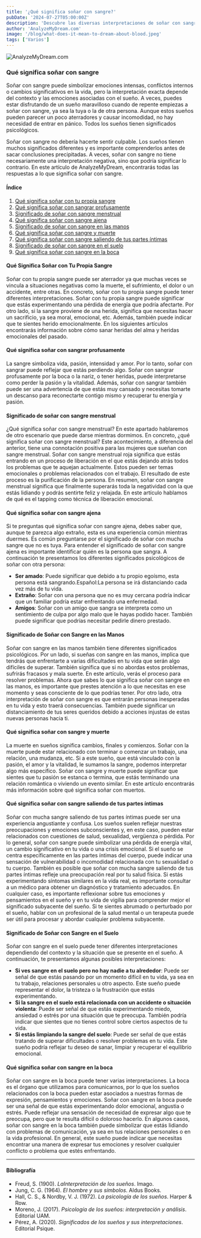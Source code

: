 ```yaml
---
title: '¿Qué significa soñar con sangre?'
pubDate: '2024-07-27T05:00:00Z'
description: 'Descubre las diversas interpretaciones de soñar con sangre, desde simbolizar emociones intensas hasta reflejar cambios significativos en tu vida.'
author: 'AnalyzeMyDream.com'
image: '/blog/what-does-it-mean-to-dream-about-blood.jpeg'
tags: ['Varios']
---
```


![AnalyzeMyDream.com](/blog/what-does-it-mean-to-dream-about-blood.jpeg)

### Qué significa soñar con sangre

Soñar con sangre puede simbolizar emociones intensas, conflictos internos o cambios significativos en la vida, pero la interpretación exacta depende del contexto y las emociones asociadas con el sueño. A veces, puedes estar disfrutando de un sueño maravilloso cuando de repente empiezas a soñar con sangre, ya sea la tuya o la de otra persona. Aunque estos sueños pueden parecer un poco aterradores y causar incomodidad, no hay necesidad de entrar en pánico. Todos los sueños tienen significados psicológicos.

Soñar con sangre no debería hacerte sentir culpable. Los sueños tienen muchos significados diferentes y es importante comprenderlos antes de sacar conclusiones precipitadas. A veces, soñar con sangre no tiene necesariamente una interpretación negativa, sino que podría significar lo contrario. En este artículo de AnalyzeMyDream, encontrarás todas las respuestas a lo que significa soñar con sangre.


#### Índice

1. [Qué significa soñar con tu propia sangre](#qué-significa-soñar-con-tu-propia-sangre)
2. [Qué significa soñar con sangrar profusamente](#qué-significa-soñar-con-sangrar-profusamente)
3. [Significado de soñar con sangre menstrual](#significado-de-soñar-con-sangre-menstrual)
4. [Qué significa soñar con sangre ajena](#qué-significa-soñar-con-sangre-ajena)
5. [Significado de soñar con sangre en las manos](#significado-de-soñar-con-sangre-en-las-manos)
6. [Qué significa soñar con sangre y muerte](#qué-significa-soñar-con-sangre-y-muerte)
7. [Qué significa soñar con sangre saliendo de tus partes íntimas](#qué-significa-soñar-con-sangre-saliendo-de-tus-partes-íntimas)
8. [Significado de soñar con sangre en el suelo](#significado-de-soñar-con-sangre-en-el-suelo)
9. [Qué significa soñar con sangre en la boca](#qué-significa-soñar-con-sangre-en-la-boca)


#### Qué Significa Soñar con Tu Propia Sangre

Soñar con tu propia sangre puede ser aterrador ya que muchas veces se vincula a situaciones negativas como la muerte, el sufrimiento, el dolor o un accidente, entre otras. En concreto, soñar con tu propia sangre puede tener diferentes interpretaciones. Soñar con tu propia sangre puede significar que estás experimentando una pérdida de energía que podría afectarte. Por otro lado, si la sangre proviene de una herida, significa que necesitas hacer un sacrificio, ya sea moral, emocional, etc. Además, también puede indicar que te sientes herido emocionalmente. En los siguientes artículos encontrarás información sobre cómo sanar heridas del alma y heridas emocionales del pasado.

#### Qué significa soñar con sangrar profusamente

La sangre simboliza vida, pasión, intensidad y amor. Por lo tanto, soñar con sangrar puede reflejar que estás perdiendo algo. Soñar con sangrar profusamente por la boca o la nariz, o tener heridas, puede interpretarse como perder la pasión y la vitalidad. Además, soñar con sangrar también puede ser una advertencia de que estás muy cansado y necesitas tomarte un descanso para reconectarte contigo mismo y recuperar tu energía y pasión.

#### Significado de soñar con sangre menstrual

¿Qué significa soñar con sangre menstrual? En este apartado hablaremos de otro escenario que puede darse mientras dormimos. En concreto, ¿qué significa soñar con sangre menstrual? Este acontecimiento, a diferencia del anterior, tiene una connotación positiva para las mujeres que sueñan con sangre menstrual. Soñar con sangre menstrual roja significa que estás entrando en un proceso de liberación en el que estás dejando atrás todos los problemas que te aquejan actualmente. Estos pueden ser temas emocionales o problemas relacionados con el trabajo. El resultado de este proceso es la purificación de la persona. En resumen, soñar con sangre menstrual significa que finalmente superarás toda la negatividad con la que estás lidiando y podrás sentirte feliz y relajada. En este artículo hablamos de qué es el tapping como técnica de liberación emocional.

#### Qué significa soñar con sangre ajena

Si te preguntas qué significa soñar con sangre ajena, debes saber que, aunque te parezca algo extraño, esta es una experiencia común mientras duermes. Es común preguntarse por el significado de soñar con mucha sangre que no es tuya. Para entender el significado de soñar con sangre ajena es importante identificar quién es la persona que sangra. A continuación te presentamos los diferentes significados psicológicos de soñar con otra persona:
- **Ser amado**: Puede significar que debido a tu propio egoísmo, esta persona está sangrando.Español:La persona se irá distanciando cada vez más de tu vida.
- **Extraño**: Soñar con una persona que no es muy cercana podría indicar que un familiar podría estar enfrentando una enfermedad.
- **Amigos**: Soñar con un amigo que sangra se interpreta como un sentimiento de culpa por algo malo que le hayas podido hacer. También puede significar que podrías necesitar pedirle dinero prestado.

#### Significado de Soñar con Sangre en las Manos

Soñar con sangre en las manos también tiene diferentes significados psicológicos. Por un lado, si sueñas con sangre en las manos, implica que tendrás que enfrentarte a varias dificultades en tu vida que serán algo difíciles de superar. También significa que si no abordas estos problemas, sufrirás fracasos y mala suerte. En este artículo, verás el proceso para resolver problemas. Ahora que sabes lo que significa soñar con sangre en las manos, es importante que prestes atención a lo que necesitas en ese momento y seas consciente de lo que podrías tener. Por otro lado, otra interpretación de soñar con sangre es que entrarán personas inesperadas en tu vida y esto traerá consecuencias. También puede significar un distanciamiento de tus seres queridos debido a acciones injustas de estas nuevas personas hacia ti.

#### Qué significa soñar con sangre y muerte

La muerte en sueños significa cambios, finales y comienzos. Soñar con la muerte puede estar relacionado con terminar o comenzar un trabajo, una relación, una mudanza, etc. Si a este sueño, que está vinculado con la pasión, el amor y la vitalidad, le sumamos la sangre, podemos interpretar algo más específico. Soñar con sangre y muerte puede significar que sientes que tu pasión se estanca o termina, que estás terminando una relación romántica o viviendo un evento similar. En este artículo encontrarás más información sobre qué significa soñar con muertos.

#### Qué significa soñar con sangre saliendo de tus partes íntimas

Soñar con mucha sangre saliendo de tus partes íntimas puede ser una experiencia angustiante y confusa. Los sueños suelen reflejar nuestras preocupaciones y emociones subconscientes y, en este caso, pueden estar relacionados con cuestiones de salud, sexualidad, vergüenza o pérdida. Por lo general, soñar con sangre puede simbolizar una pérdida de energía vital, un cambio significativo en tu vida o una crisis emocional. Si el sueño se centra específicamente en las partes íntimas del cuerpo, puede indicar una sensación de vulnerabilidad o incomodidad relacionada con tu sexualidad o tu cuerpo. También es posible que soñar con mucha sangre saliendo de tus partes íntimas refleje una preocupación real por tu salud física. Si estás experimentando síntomas similares en la vida real, es importante consultar a un médico para obtener un diagnóstico y tratamiento adecuados. En cualquier caso, es importante reflexionar sobre tus emociones y pensamientos en el sueño y en tu vida de vigilia para comprender mejor el significado subyacente del sueño. Si te sientes abrumado o perturbado por el sueño, hablar con un profesional de la salud mental o un terapeuta puede ser útil para procesar y abordar cualquier problema subyacente. 

#### Significado de Soñar con Sangre en el Suelo

Soñar con sangre en el suelo puede tener diferentes interpretaciones dependiendo del contexto y la situación que se presente en el sueño. A continuación, te presentamos algunas posibles interpretaciones:
- **Si ves sangre en el suelo pero no hay nadie a tu alrededor**: Puede ser señal de que estás pasando por un momento difícil en tu vida, ya sea en tu trabajo, relaciones personales u otro aspecto. Este sueño puede representar el dolor, la tristeza o la frustración que estás experimentando.
- **Si la sangre en el suelo está relacionada con un accidente o situación violenta**: Puede ser señal de que estás experimentando miedo, ansiedad o estrés por una situación que te preocupa. También podría indicar que sientes que no tienes control sobre ciertos aspectos de tu vida.
- **Si estás limpiando la sangre del suelo**: Puede ser señal de que estás tratando de superar dificultades o resolver problemas en tu vida. Este sueño podría reflejar tu deseo de sanar, limpiar y recuperar el equilibrio emocional.

#### Qué significa soñar con sangre en la boca

Soñar con sangre en la boca puede tener varias interpretaciones. La boca es el órgano que utilizamos para comunicarnos, por lo que los sueños relacionados con la boca pueden estar asociados a nuestras formas de expresión, pensamientos y emociones. Soñar con sangre en la boca puede ser una señal de que estás experimentando dolor emocional, angustia o estrés. Puede reflejar una sensación de necesidad de expresar algo que te preocupa, pero que te resulta difícil o doloroso hacerlo. En algunos casos, soñar con sangre en la boca también puede simbolizar que estás lidiando con problemas de comunicación, ya sea en tus relaciones personales o en la vida profesional. En general, este sueño puede indicar que necesitas encontrar una manera de expresar tus emociones y resolver cualquier conflicto o problema que estés enfrentando.

---

#### Bibliografía

- Freud, S. (1900). *LaInterpretación de los sueños*. Imago.
- Jung, C. G. (1964). *El hombre y sus símbolos*. Aldus Books.
- Hall, C. S., & Nordby, V. J. (1972). *La psicología de los sueños*. Harper & Row.
- Moreno, J. (2017). *Psicología de los sueños: interpretación y análisis*. Editorial UAM.
- Pérez, A. (2020). *Significados de los sueños y sus interpretaciones*. Editorial Psique.